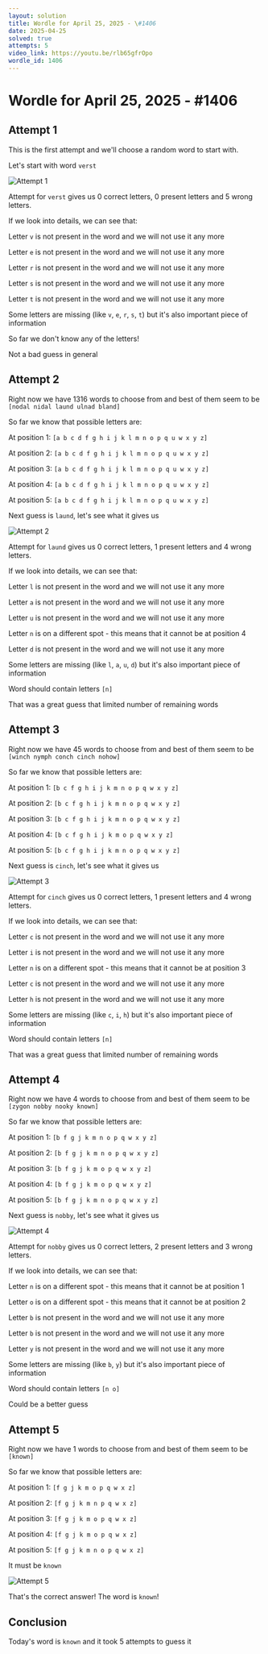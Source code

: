 ```yaml
---
layout: solution
title: Wordle for April 25, 2025 - \#1406
date: 2025-04-25
solved: true
attempts: 5
video_link: https://youtu.be/rlb65gfrOpo
wordle_id: 1406
---
```


# Wordle for April 25, 2025 - \#1406

## Attempt 1

This is the first attempt and we'll choose a random word to start with.

Let's start with word `verst`

![Attempt 1](2025-04-25/attempt-1.png)

Attempt for `verst` gives us 0 correct letters, 0 present letters and 5 wrong letters.

If we look into details, we can see that:

Letter `v` is not present in the word and we will not use it any more

Letter `e` is not present in the word and we will not use it any more

Letter `r` is not present in the word and we will not use it any more

Letter `s` is not present in the word and we will not use it any more

Letter `t` is not present in the word and we will not use it any more

Some letters are missing (like `v`, `e`, `r`, `s`, `t`) but it's also important piece of information

So far we don't know any of the letters!

Not a bad guess in general



## Attempt 2

Right now we have 1316 words to choose from and best of them seem to be `[nodal nidal laund ulnad bland]`

So far we know that possible letters are:

At position 1: `[a b c d f g h i j k l m n o p q u w x y z]`

At position 2: `[a b c d f g h i j k l m n o p q u w x y z]`

At position 3: `[a b c d f g h i j k l m n o p q u w x y z]`

At position 4: `[a b c d f g h i j k l m n o p q u w x y z]`

At position 5: `[a b c d f g h i j k l m n o p q u w x y z]`

Next guess is `laund`, let's see what it gives us

![Attempt 2](2025-04-25/attempt-2.png)

Attempt for `laund` gives us 0 correct letters, 1 present letters and 4 wrong letters.

If we look into details, we can see that:

Letter `l` is not present in the word and we will not use it any more

Letter `a` is not present in the word and we will not use it any more

Letter `u` is not present in the word and we will not use it any more

Letter `n` is on a different spot - this means that it cannot be at position 4

Letter `d` is not present in the word and we will not use it any more

Some letters are missing (like `l`, `a`, `u`, `d`) but it's also important piece of information

Word should contain letters `[n]`

That was a great guess that limited number of remaining words



## Attempt 3

Right now we have 45 words to choose from and best of them seem to be `[winch nymph conch cinch nohow]`

So far we know that possible letters are:

At position 1: `[b c f g h i j k m n o p q w x y z]`

At position 2: `[b c f g h i j k m n o p q w x y z]`

At position 3: `[b c f g h i j k m n o p q w x y z]`

At position 4: `[b c f g h i j k m o p q w x y z]`

At position 5: `[b c f g h i j k m n o p q w x y z]`

Next guess is `cinch`, let's see what it gives us

![Attempt 3](2025-04-25/attempt-3.png)

Attempt for `cinch` gives us 0 correct letters, 1 present letters and 4 wrong letters.

If we look into details, we can see that:

Letter `c` is not present in the word and we will not use it any more

Letter `i` is not present in the word and we will not use it any more

Letter `n` is on a different spot - this means that it cannot be at position 3

Letter `c` is not present in the word and we will not use it any more

Letter `h` is not present in the word and we will not use it any more

Some letters are missing (like `c`, `i`, `h`) but it's also important piece of information

Word should contain letters `[n]`

That was a great guess that limited number of remaining words



## Attempt 4

Right now we have 4 words to choose from and best of them seem to be `[zygon nobby nooky known]`

So far we know that possible letters are:

At position 1: `[b f g j k m n o p q w x y z]`

At position 2: `[b f g j k m n o p q w x y z]`

At position 3: `[b f g j k m o p q w x y z]`

At position 4: `[b f g j k m o p q w x y z]`

At position 5: `[b f g j k m n o p q w x y z]`

Next guess is `nobby`, let's see what it gives us

![Attempt 4](2025-04-25/attempt-4.png)

Attempt for `nobby` gives us 0 correct letters, 2 present letters and 3 wrong letters.

If we look into details, we can see that:

Letter `n` is on a different spot - this means that it cannot be at position 1

Letter `o` is on a different spot - this means that it cannot be at position 2

Letter `b` is not present in the word and we will not use it any more

Letter `b` is not present in the word and we will not use it any more

Letter `y` is not present in the word and we will not use it any more

Some letters are missing (like `b`, `y`) but it's also important piece of information

Word should contain letters `[n o]`

Could be a better guess



## Attempt 5

Right now we have 1 words to choose from and best of them seem to be `[known]`

So far we know that possible letters are:

At position 1: `[f g j k m o p q w x z]`

At position 2: `[f g j k m n p q w x z]`

At position 3: `[f g j k m o p q w x z]`

At position 4: `[f g j k m o p q w x z]`

At position 5: `[f g j k m n o p q w x z]`

It must be `known`

![Attempt 5](2025-04-25/attempt-5.png)

That's the correct answer! The word is `known`!

## Conclusion

Today's word is `known` and it took 5 attempts to guess it

